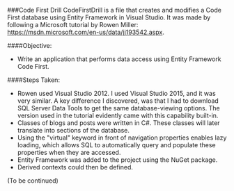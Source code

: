 
###Code First Drill
CodeFirstDrill is a file that creates and modifies a Code First database using Entity Framework in Visual Studio. It was made 
by following a Microsoft tutorial by Rowen Miller: https://msdn.microsoft.com/en-us/data/jj193542.aspx. 

####Objective: 
* Write an application that performs data access using Entity Framework Code First.

####Steps Taken:
* Rowen used Visual Studio 2012. I used Visual Studio 2015, and it was very similar. A key difference I discovered,
was that I had to download SQL Server Data Tools to get the same database-viewing options. 
The version used in the tutorial evidently came with this capability built-in.
* Classes of blogs and posts were written in C#. These classes will later translate into sections of the database.
* Using the "virtual" keyword in front of navigation properties enables lazy loading, which allows SQL to automatically query and populate these properties when they are accessed.
* Entity Framework was added to the project using the NuGet package.
* Derived contexts could then be defined.

(To be continued)
